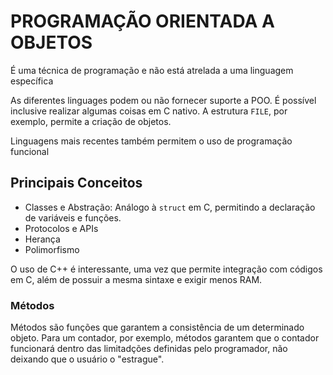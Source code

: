 # PROGRAMAÇÃO ORIENTADA A OBJETOS

É uma técnica de programação e não está atrelada a uma linguagem específica

As diferentes linguages podem ou não fornecer suporte a POO. É possível inclusive realizar algumas coisas em C nativo. A estrutura `FILE`, por exemplo, permite a criação de objetos.

Linguagens mais recentes também permitem o uso de programação funcional

## Principais Conceitos

- Classes e Abstração: Análogo à `struct` em C, permitindo a declaração de variáveis e funções.
- Protocolos e APIs
- Herança
- Polimorfismo

O uso de C++ é interessante, uma vez que permite integração com códigos em C, além de possuir a mesma sintaxe e exigir menos RAM.

### Métodos

Métodos são funções que garantem a consistência de um determinado objeto. Para um contador, por exemplo, métodos garantem que o contador funcionará dentro das limitadções definidas pelo programador, não deixando que o usuário o "estrague".